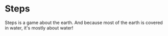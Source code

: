# Steps

Steps is a game about the earth. And because most of the earth is covered in water, it's mostly about water!


